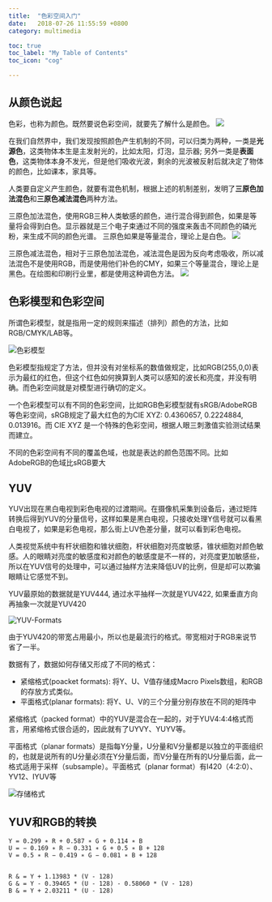 ```yaml
---
title:  "色彩空间入门"
date:   2018-07-26 11:55:59 +0800
category: multimedia

toc: true
toc_label: "My Table of Contents"
toc_icon: "cog"

---
```


## 从颜色说起

色彩，也称为颜色。既然要说色彩空间，就要先了解什么是颜色。
![](https://dlseeu-website.oss-cn-hangzhou.aliyuncs.com/%E9%A2%9C%E8%89%B2.png)

在我们自然界中，我们发现按照颜色产生机制的不同，可以归类为两种，一类是**光源色**，这类物体本生是主发射光的，比如太阳，灯泡，显示器; 另外一类是**表面色**，这类物体本身不发光，但是他们吸收光波，剩余的光波被反射后就决定了物体的颜色，比如课本，家具等。

人类要自定义产生颜色，就要有混色机制，根据上述的机制差别，发明了**三原色加法混色**和**三原色减法混色**两种方法。

三原色加法混色，使用RGB三种人类敏感的颜色，进行混合得到颜色，如果是等量将会得到白色。显示器就是三个电子束通过不同的强度来轰击不同颜色的磷光粉，来生成不同的颜色光谱。 三原色如果是等量混合，理论上是白色。
![](https://dlseeu-website.oss-cn-hangzhou.aliyuncs.com/%E5%85%89%E6%BA%90%E8%89%B2%E4%B8%89%E5%8E%9F%E8%89%B2.png)

三原色减法混色，相对于三原色加法混色，减法混色是因为反向考虑吸收，所以减法混色不是使用RGB，而是使用他们补色的CMY，如果三个等量混合，理论上是黑色。在绘图和印刷行业里，都是使用这种调色方法。
![](https://dlseeu-website.oss-cn-hangzhou.aliyuncs.com/CYMK.png)

## 色彩模型和色彩空间

所谓色彩模型，就是指用一定的规则来描述（排列）颜色的方法，比如RGB/CMYK/LAB等。

![色彩模型](https://dlseeu-website.oss-cn-hangzhou.aliyuncs.com/%E8%89%B2%E5%BD%A9%E6%A8%A1%E5%9E%8B-RGB.png)

色彩模型指规定了方法，但并没有对坐标系的数值做规定，比如RGB(255,0,0)表示为最红的红色，但这个红色如何换算到人类可以感知的波长和亮度，并没有明确。而色彩空间就是对模型进行确切的定义。

一个色彩模型可以有不同的色彩空间，比如RGB色彩模型就有sRGB/AdobeRGB等色彩空间，sRGB规定了最大红色的为CIE XYZ: 0.4360657, 0.2224884, 0.013916。而 CIE XYZ 是一个特殊的色彩空间，根据人眼三刺激值实验测试结果而建立。

不同的色彩空间有不同的覆盖色域，也就是表达的颜色范围不同。比如AdobeRGB的色域比sRGB要大

## YUV

YUV出现在黑白电视到彩色电视的过渡期间。在摄像机采集到设备后，通过矩阵转换后得到YUV的分量信号，这样如果是黑白电视，只接收处理Y信号就可以看黑白电视了，如果是彩色电视，那么街上UV色差分量，就可以看到彩色电视。

人类视觉系统中有杆状细胞和锥状细胞，杆状细胞对亮度敏感，锥状细胞对颜色敏感。人的眼睛对亮度的敏感度和对颜色的敏感度是不一样的，对亮度更加敏感些，所以在YUV信号的处理中，可以通过抽样方法来降低UV的比例，但是却可以欺骗眼睛让它感觉不到。

YUV最原始的数据就是YUV444, 通过水平抽样一次就是YUV422, 如果垂直方向再抽象一次就是YUV420

![YUV-Formats](https://dlseeu-website.oss-cn-hangzhou.aliyuncs.com/YUV-Formats.png)

由于YUV420的带宽占用最小，所以也是最流行的格式。带宽相对于RGB来说节省了一半。

数据有了，数据如何存储又形成了不同的格式：

- 紧缩格式(poacket formats): 将Y、U、V值存储成Macro Pixels数组，和RGB的存放方式类似。
- 平面格式(planar formats): 将Y、U、V的三个分量分别存放在不同的矩阵中

紧缩格式（packed format）中的YUV是混合在一起的，对于YUV4:4:4格式而言，用紧缩格式很合适的，因此就有了UYVY、YUYV等。

平面格式（planar formats）是指每Y分量，U分量和V分量都是以独立的平面组织的，也就是说所有的U分量必须在Y分量后面，而V分量在所有的U分量后面，此一格式适用于采样（subsample）。平面格式（planar format）有I420（4:2:0）、YV12、IYUV等

![存储格式](https://dlseeu-website.oss-cn-hangzhou.aliyuncs.com/YUV-%E5%AD%98%E5%82%A8%E6%A0%BC%E5%BC%8F.png)

## YUV和RGB的转换
```
Y = 0.299 ∗ R + 0.587 ∗ G + 0.114 ∗ B	
U = − 0.169 ∗ R − 0.331 ∗ G + 0.5 ∗ B + 128	
V = 0.5 ∗ R − 0.419 ∗ G − 0.081 ∗ B + 128


R & = Y + 1.13983 * (V - 128) 
G & = Y - 0.39465 * (U - 128) - 0.58060 * (V - 128) 
B & = Y + 2.03211 * (U - 128)
```

